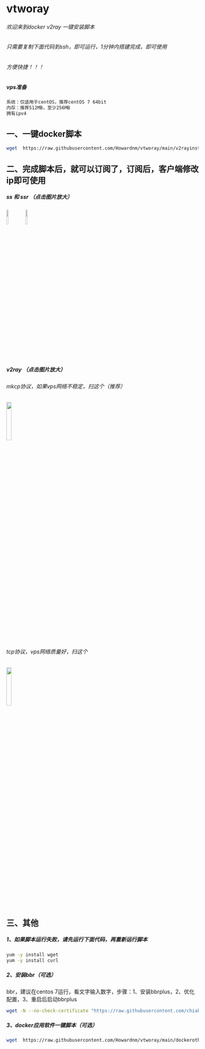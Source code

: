 # vtworay
###### 欢迎来到docker v2ray 一键安装脚本
###### 只需要复制下面代码到ssh，即可运行，1分钟内搭建完成，即可使用
###### 方便快捷！！！
##### vps准备
```bash
系统：仅适用于centOS，推荐centOS 7 64bit
内存：推荐512MB，至少256MB
拥有ipv4
```
## 一、一键docker脚本
```bash
wget  https://raw.githubusercontent.com/Howardnm/vtworay/main/v2rayinstall.sh && chmod +x v2rayinstall.sh && ./v2rayinstall.sh
```
## 二、完成脚本后，就可以订阅了，订阅后，客户端修改ip即可使用
##### ss 和 ssr  （点击图片放大）
<img src="https://github.com/Howardnm/vtworay/raw/main/images/ss.jpg" width="10%"><img src="https://github.com/Howardnm/vtworay/raw/main/images/ssr.jpg" width="10%">

##### v2ray  （点击图片放大）
###### mkcp协议，如果vps网络不稳定，扫这个（推荐）
<img src="https://github.com/Howardnm/vtworay/raw/main/images/vmesstcp.jpg" width="16%">

###### tcp协议，vps网络质量好，扫这个
<img src="https://github.com/Howardnm/vtworay/raw/main/images/vmessmkcp.jpg" width="16%">

## 三、其他
##### 1、如果脚本运行失败，请先运行下面代码，再重新运行脚本
```bash
yum -y install wget
yum -y install curl
```
##### 2、安装bbr（可选）
bbr，建议在centos 7运行，看文字输入数字，步骤：1、安装bbrplus，2、优化配置，3、重启后启动bbrplus
```bash
wget -N --no-check-certificate "https://raw.githubusercontent.com/chiakge/Linux-NetSpeed/master/tcp.sh" && chmod +x tcp.sh && ./tcp.sh
```
##### 3、docker应用软件一键脚本（可选）
```bash
wget  https://raw.githubusercontent.com/Howardnm/vtworay/main/dockerotherinstall.sh && chmod +x dockerotherinstall.sh && ./dockerotherinstall.sh
```
